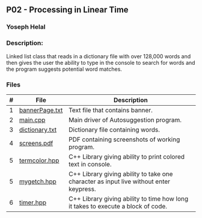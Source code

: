 ## P02 - Processing in Linear Time
### Yoseph Helal
### Description: 

Linked list class that reads in a dictionary file with over 128,000 words and then gives the user the ability to type in the console to search for words and the program suggests potential word matches.
### Files

|   #   | File     | Description                      |
| :---: | -------- | -------------------------------- |
|   1   | [bannerPage.txt](https://github.com/tranvex/3013-Algorithms-Helal/blob/main/Assignments/P02/bannerPage.txt) | Text file that contains banner.|
|   2   | [main.cpp](https://github.com/tranvex/3013-Algorithms-Helal/blob/main/Assignments/P02/main.cpp) | Main driver of Autosuggestion program.|
|   3   | [dictionary.txt](https://github.com/tranvex/3013-Algorithms-Helal/blob/main/Assignments/P02/dictionary.txt) | Dictionary file containing words.|
|   4   | [screens.pdf](https://github.com/tranvex/3013-Algorithms-Helal/blob/main/Assignments/P02/screens.pdf) | PDF containing screenshots of working program.|
|   5   | [termcolor.hpp](https://github.com/tranvex/3013-Algorithms-Helal/blob/main/Assignments/P02/termcolor.hpp) | C++ Library giving ability to print colored text in console.|
|   5   | [mygetch.hpp](https://github.com/tranvex/3013-Algorithms-Helal/blob/main/Assignments/P02/mygetch.hpp) | C++ Library giving ability to take one character as input live without enter keypress.|
|   6   | [timer.hpp](https://github.com/tranvex/3013-Algorithms-Helal/blob/main/Assignments/P02/timer.hpp) | C++ Library giving ability to time how long it takes to execute a block of code.|
